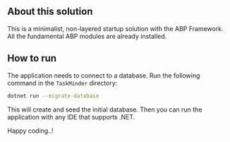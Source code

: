 ## About this solution

This is a minimalist, non-layered startup solution with the ABP Framework. All the fundamental ABP modules are already installed.

## How to run

The application needs to connect to a database. Run the following command in the `TaskMinder` directory:

````bash
dotnet run --migrate-database
````

This will create and seed the initial database. Then you can run the application with any IDE that supports .NET.

Happy coding..!



